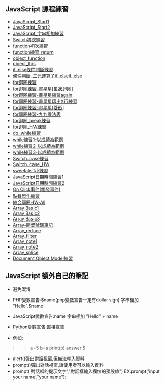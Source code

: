 ## JavaScript 課程練習
<ul>
    <li><a href="./star_class_console/js_s2022051206.html">JavaScript_Start1</a></li>
    <li><a href="./star_class_console/jsme_0518__star.html">JavaScript_Start2</a></li>
    <li><a href="./star_class_console/js_s20220512008.html">JavaScript_字串相加練習</a></li>
    <li><a href="./star_class_console/js_save0518_switch.html">Switch初次練習</a></li>
    <li><a href="./star_class_console/js_function.html">function初次練習</a></li>
    <li><a href="./function/js_function01_0606.html">function練習_return</a></li>
    <li><a href="./function/js_object_function_0615.html">object_function</a></li>
    <li><a href="./object_this/js_061601.html">object_this</a></li>
    <li><a href="./if_elseif_else/js_0526practice04.html">if..else條件判斷練習</a></li>
    <li><a href="./if_elseif_else/js_0526practice04.html">條件判斷-三元運算子if..elseif..else</a></li>
    <li><a href="./for/js_0601_for_i_up.html">for迴圈練習</a></li>
    <li><a href="./for/js_0601_for_i_up02.html">for迴圈練習-畫星星[巢狀迴圈]</a></li>
    <li><a href="./for/js_0601practice05_for_loop.html">for迴圈練習-畫星星練習again</a></li>
    <li><a href="./for/js_0601practice04_for.html">for迴圈練習-畫星星印出X行練習</a></li>
    <li><a href="./star/js_0601_for_practice01.html">for迴圈練習-畫星星[菱形]</a></li>
    <li><a href="./star/js_0602_practice_99.html">for迴圈練習-九九乘法表</a></li>
    <li><a href="./star/js_0602_practice_break.html">for迴圈_break練習</a></li>
    <li><a href="./star/js_0602_practice_hw.html">for迴圈_HW練習</a></li>
    <li><a href="./dowhile/js_0608_practice07_dowhile.html">do..while練習</a></li>
    <li><a href="js_0608_practice01_while.html">while練習1-以成績為範例</a></li>
    <li><a href="js_0608_practice02-03_while.html">while練習2-以成績為範例</a></li>
    <li><a href="js_0608_practice04_while.html">while練習3-以成績為範例</a></li>
    <li><a href="js_0601practice01.html">Switch..case練習</a></li>
    <li><a href="js_0601practice02.html">Switch..case_HW</a></li>
    <li><a href="js_sweetalert.html">sweetalert小練習</a></li>
    <li><a href="js_0526practice.html">JavaScript日期時間練習1</a></li>
    <li><a href="js_practice02.html">JavaScript日期時間練習2</a></li>
    <li><a href="js0519.html">On Click事件[觸發事件]</a></li>
    <li><a href="js0519-4.html">點餐製作練習</a></li>
    <li><a href="js_0609_practice01_hw.html">綜合迴圈HW-All</a></li>
    <li><a href="js_0608_practice01_array.html">Array Basic1</a></li>
    <li><a href="js0609_array_introduce.html">Array Basic2</a></li>
    <li><a href="js0609_array02.html">Array Basic3</a></li>
    <li><a href="js_0608_practice05_arra_random01_.html">Array-開獎號碼筆記</a></li>
    <li><a href="js_0609_reduce_practice.html">Array_reduce</a></li>
    <li><a href="js0609_array03_filiter.html">Array_filiter</a></li>
    <li><a href="js0609_index_array.html">Array_note1</a></li>
    <li><a href="array_note.html">Array_note2</a></li>
    <li><a href="js0609_push_pop_array.html">Array_splice</a></li>
    <li><a href="js_061602_DOM.html">Document Object Model練習</a></li>

</ul>

## JavaScript 額外自己的筆記
* 避免混淆

* PHP變數宣告:$name(php變數宣告一定有dollar sign)
    字串相加 "Hello".$name
* JavaScript變數宣告:name
    字串相加 "Hello" + name
* Python變數宣告:直接宣告
* 例如:
>>a=5
>>b=a
>>print(b)
>>answer:5
* alert()彈出對話視窗,但無法輸入資料
* prompt()彈出對話視窗,讓使用者可以輸入資料 
* prompt('對話框的提示文字',"對話框輸入欄位的預設值")
    EX:prompt('input your name',"your name");
